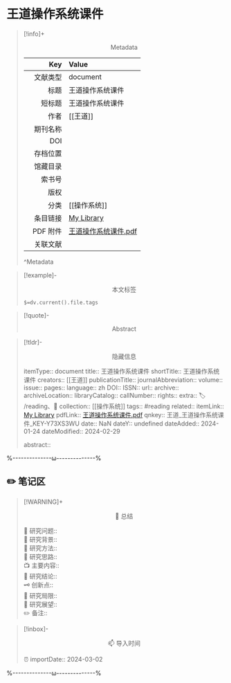 # 王道操作系统课件
> [!info]+ <center>Metadata</center>
> 
> |<div style="width: 5em">Key</div>|Value|
> |--:|:--|
> |文献类型|document|
> |标题|王道操作系统课件|
> |短标题|王道操作系统课件|
> |作者|[[王道]]|
> |期刊名称||
> |DOI||
> |存档位置||
> |馆藏目录||
> |索书号||
> |版权||
> |分类|[[操作系统]]|
> |条目链接|[My Library](zotero://select/library/items/Y73XS3WU)|
> |PDF 附件|[王道操作系统课件.pdf](zotero://open-pdf/library/items/V5NHEZ52)|
> |关联文献||
> ^Metadata

> [!example]- <center>本文标签</center>
> 
> `$=dv.current().file.tags`

> [!quote]- <center>Abstract</center>
> 
> 

> [!tldr]- <center>隐藏信息</center>
> 
> itemType:: document
> title:: 王道操作系统课件
> shortTitle:: 王道操作系统课件
> creators:: [[王道]]
> publicationTitle:: 
> journalAbbreviation:: 
> volume:: 
> issue:: 
> pages:: 
> language:: zh
> DOI:: 
> ISSN:: 
> url:: 
> archive:: 
> archiveLocation:: 
> libraryCatalog:: 
> callNumber:: 
> rights:: 
> extra:: 🏷️ /reading、📒
> collection:: [[操作系统]]
> tags:: #reading
> related:: 
> itemLink:: [My Library](zotero://select/library/items/Y73XS3WU)
> pdfLink:: [王道操作系统课件.pdf](zotero://open-pdf/library/items/V5NHEZ52)
> qnkey:: 王道_王道操作系统课件_KEY-Y73XS3WU
> date:: NaN
> dateY:: undefined
> dateAdded:: 2024-01-24
> dateModified:: 2024-02-29
> 
> abstract:: 


%--------------ω--------------%

## ✏️ 笔记区

> [!WARNING]+ <center>🐣 总结</center>  
>
>🎯 研究问题::  
>🔎 研究背景::  
>🚀 研究方法::  
>🐔 研究思路::  
>📺 主要内容::  
>🎉 研究结论::  
>🗝️ 创新点::  
>💩 研究局限::  
>🐾 研究展望::  
>✏️ 备注::  

> [!inbox]- <center>📫 导入时间</center>
>
> ⏰ importDate:: 2024-03-02

%--------------ω--------------%